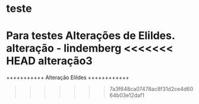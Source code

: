 # teste
Para testes
Alterações de Elildes.
alteração - lindemberg
<<<<<<< HEAD
alteração3
=======
+++++++++++ Alteração Elildes ++++++++++++
>>>>>>> 7a3f648ca07478ac8f31d2ce4d6064b03e12daf1
